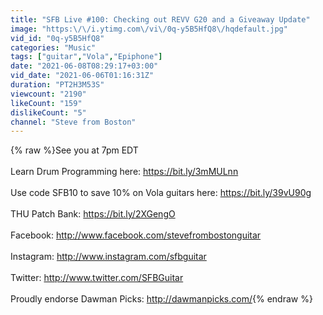 ```yaml
---
title: "SFB Live #100: Checking out REVV G20 and a Giveaway Update"
image: "https:\/\/i.ytimg.com\/vi\/0q-y5B5HfQ8\/hqdefault.jpg"
vid_id: "0q-y5B5HfQ8"
categories: "Music"
tags: ["guitar","Vola","Epiphone"]
date: "2021-06-08T08:29:17+03:00"
vid_date: "2021-06-06T01:16:31Z"
duration: "PT2H3M53S"
viewcount: "2190"
likeCount: "159"
dislikeCount: "5"
channel: "Steve from Boston"
---
```

{% raw %}See you at 7pm EDT<br /><br />Learn Drum Programming here: <a rel="nofollow" target="blank" href="https://bit.ly/3mMULnn">https://bit.ly/3mMULnn</a><br /><br />Use code SFB10 to save 10% on Vola guitars here: <a rel="nofollow" target="blank" href="https://bit.ly/39vU90g">https://bit.ly/39vU90g</a><br /><br />THU Patch Bank: <a rel="nofollow" target="blank" href="https://bit.ly/2XGengO">https://bit.ly/2XGengO</a><br /><br />Facebook: <a rel="nofollow" target="blank" href="http://www.facebook.com/stevefrombostonguitar">http://www.facebook.com/stevefrombostonguitar</a><br /><br />Instagram: <a rel="nofollow" target="blank" href="http://www.instagram.com/sfbguitar">http://www.instagram.com/sfbguitar</a><br /><br />Twitter:  <a rel="nofollow" target="blank" href="http://www.twitter.com/SFBGuitar">http://www.twitter.com/SFBGuitar</a><br /><br />Proudly endorse Dawman Picks:  <a rel="nofollow" target="blank" href="http://dawmanpicks.com/">http://dawmanpicks.com/</a>{% endraw %}
